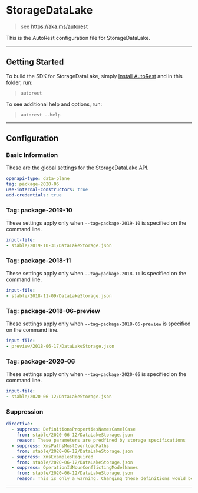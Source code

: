 # StorageDataLake

> see https://aka.ms/autorest

This is the AutoRest configuration file for StorageDataLake.


---
## Getting Started
To build the SDK for StorageDataLake, simply [Install AutoRest](https://aka.ms/autorest/install) and in this folder, run:

> `autorest`

To see additional help and options, run:

> `autorest --help`
---

## Configuration



### Basic Information
These are the global settings for the StorageDataLake API.

``` yaml
openapi-type: data-plane
tag: package-2020-06
use-internal-constructors: true
add-credentials: true
```


### Tag: package-2019-10

These settings apply only when `--tag=package-2019-10` is specified on the command line.

``` yaml $(tag) == 'package-2019-10'
input-file:
- stable/2019-10-31/DataLakeStorage.json
```

### Tag: package-2018-11

These settings apply only when `--tag=package-2018-11` is specified on the command line.

``` yaml $(tag) == 'package-2018-11'
input-file:
- stable/2018-11-09/DataLakeStorage.json
```

### Tag: package-2018-06-preview

These settings apply only when `--tag=package-2018-06-preview` is specified on the command line.

``` yaml $(tag) == 'package-2018-06-preview'
input-file:
- preview/2018-06-17/DataLakeStorage.json
```

### Tag: package-2020-06

These settings apply only when `--tag=package-2020-06` is specified on the command line.

``` yaml $(tag) == 'package-2020-06'
input-file:
- stable/2020-06-12/DataLakeStorage.json
```

### Suppression
``` yaml
directive:
  - suppress: DefinitionsPropertiesNamesCamelCase
    from: stable/2020-06-12/DataLakeStorage.json
    reason: These parameters are predfined by storage specifications 
  - suppress: XmsPathsMustOverloadPaths
    from: stable/2020-06-12/DataLakeStorage.json
  - suppress: XmsExamplesRequired
    from: stable/2020-06-12/DataLakeStorage.json
  - suppress: OperationIdNounConflictingModelNames
    from: stable/2020-06-12/DataLakeStorage.json
    reason: This is only a warning. Changing these definitions would be a massive breaking change to our clients
```
---